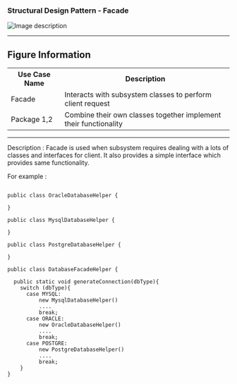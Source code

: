 ### Structural Design Pattern - Facade

![Image description](https://github.com/Rapter1990/Software-Design-Pattren-Examples-in-Java/blob/master/images/facade.png)

<hr>
<h2>Figure Information</h2>

<table>
  <tr>
    <th>Use Case Name</th>
    <th>Description</th>
  </tr>
  <tr>
    <td>Facade</td>
    <td>Interacts with subsystem classes to perform client request</td>
  </tr>
  <tr>
    <td>Package 1,2</td>
    <td>Combine their own classes together implement their functionality</td>
  </tr>
  
</table>

<hr>
Description :
Facade is used when subsystem requires dealing with a lots of classes and interfaces for client. It also provides a simple interface which provides same functionality.

For example :

```

public class OracleDatabaseHelper {

}

public class MysqlDatabaseHelper {

}

public class PostgreDatabaseHelper {

}

public class DatabaseFacadeHelper {

  public static void generateConnection(dbType){
    switch (dbType){
      case MYSQL:
          new MysqlDatabaseHelper()
          ....
          break;
      case ORACLE:
          new OracleDatabaseHelper()
          ....
          break;
      case POSTGRE:
          new PostgreDatabaseHelper()
          ....
          break;    
    }    
}

```

